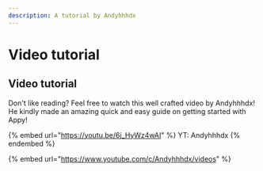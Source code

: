 ```yaml
---
description: A tutorial by Andyhhhdx
---
```


# Video tutorial

## &#x20;Video tutorial

Don't like reading? Feel free to watch this well crafted video by Andyhhhdx! He kindly made an amazing quick and easy guide on getting started with Appy!

{% embed url="https://youtu.be/6j_HyWz4wAI" %}
YT: Andyhhhdx
{% endembed %}

{% embed url="https://www.youtube.com/c/Andyhhhdx/videos" %}
